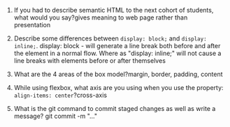 1. If you had to describe semantic HTML to the next cohort of students, what would you say?gives meaning to web page rather than presentation

2. Describe some differences between ```display: block;``` and ```display: inline;```. display: block - will generate a line break
both before and after the element in a normal flow. Where as "display: inline;" will not cause a line breaks with elements before or after themselves

3. What are the 4 areas of the box model?margin, border, padding, content

4. While using flexbox, what axis are you using when you use the property: ```align-items: center```?cross-axis

5. What is the git command to commit staged changes as well as write a message? git commit -m "..."